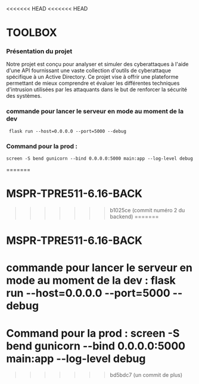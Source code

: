 <<<<<<< HEAD
<<<<<<< HEAD
# TOOLBOX
### Présentation du projet
Notre projet est conçu pour analyser et simuler  des cyberattaques à l'aide d'une API fournissant une vaste collection d'outils de cyberattaque spécifique à un Active Directory. Ce projet vise à offrir une plateforme permettant de mieux comprendre et évaluer les différentes techniques d'intrusion utilisées par les attaquants dans le but de renforcer la sécurité des systèmes.


### commande pour lancer le serveur en mode au moment de la dev 

```
 flask run --host=0.0.0.0 --port=5000 --debug
```

### Command pour la prod : 
``` 
screen -S bend gunicorn --bind 0.0.0.0:5000 main:app --log-level debug
```
=======
# MSPR-TPRE511-6.16-BACK
>>>>>>> b1025ce (commit numéro 2 du backend)
=======
# MSPR-TPRE511-6.16-BACK
# commande pour lancer le serveur en mode au moment de la dev : flask run --host=0.0.0.0 --port=5000 --debug

# Command pour la prod : screen -S bend gunicorn --bind 0.0.0.0:5000 main:app --log-level debug
>>>>>>> bd5bdc7 (un commit de plus)
